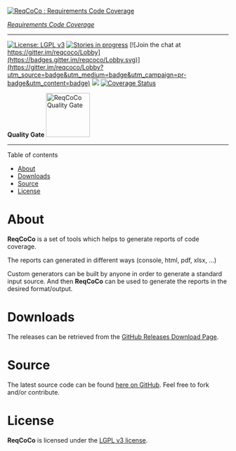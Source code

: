 [![ReqCoCo : Requirements Code Coverage](https://paissad.github.io/reqcoco/img/reqcoco-logo-orig.png "ReqCoCo : Requirements Code Coverage")](https://paissad.github.io/reqcoco)

[*Requirements Code Coverage*][reqcoco-homepage]

----------

[![License: LGPL v3](https://img.shields.io/badge/License-LGPL%20v3-blue.svg)](http://www.gnu.org/licenses/lgpl-3.0)
[![Stories in progress](https://badge.waffle.io/paissad/reqcoco.png?label=ready&title=Issues%20In%20Progress)](http://waffle.io/paissad/reqcoco) 
[![Join the chat at https://gitter.im/reqcoco/Lobby](https://badges.gitter.im/reqcoco/Lobby.svg)](https://gitter.im/reqcoco/Lobby?utm_source=badge&utm_medium=badge&utm_campaign=pr-badge&utm_content=badge)
<a target="_blank" href ="https://travis-ci.org/paissad/reqcoco"><img src="https://travis-ci.org/paissad/reqcoco.svg?branch=master"/></a>
[![Coverage Status](https://coveralls.io/repos/github/paissad/reqcoco/badge.svg?branch=master)](https://coveralls.io/github/paissad/reqcoco?branch=master)

**Quality Gate** <a target="_blank" href="https://sonarqube.com/dashboard?id=net.paissad.tools.reqcoco%3Areqcoco-parent"><img alt="ReqCoCo Quality Gate" src="https://www.sonarqube.org/assets/logo-31ad3115b1b4b120f3d1efd63e6b13ac9f1f89437f0cf6881cc4d8b5603a52b4.svg" width="100px"></a>

----------

Table of contents

- [About](#about)
- [Downloads](#downloads)
- [Source](#source)
- [License](#license)


# About

**ReqCoCo** is a set of tools which helps to generate reports of code coverage.

The reports can generated in different ways (console, html, pdf, xlsx, ...)

Custom generators can be built by anyone in order to generate a standard input source. And then **ReqCoCo** can be used to generate the reports in the
desired format/output.

# Downloads

The releases can be retrieved from the [GitHub Releases Download Page][gh-releases-page].


# Source

The latest source code can be found [here on GitHub][gh-source-code-page]. Feel free to fork and/or contribute.

# License

**ReqCoCo** is licensed under the [LGPL v3 license][reqcoco-license-link]. 

[reqcoco-homepage]: https://paissad.github.io/reqcoco "ReqCoCo Homepage"
[gh-releases-page]: https://github.com/paissad/reqcoco/releases "ReqCoCo Releases"
[gh-source-code-page]: https://github.com/paissad/reqcoco "ReqCoCo Source Code"
[reqcoco-license-link]: https://raw.githubusercontent.com/paissad/reqcoco/master/LICENSE "License"

